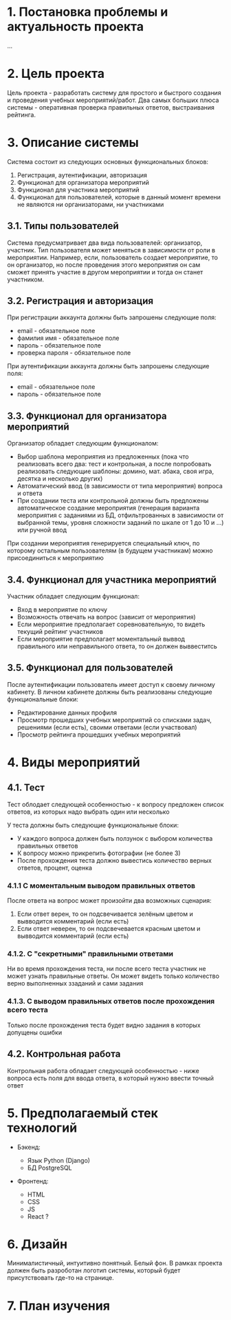 # 1. Постановка проблемы и актуальность проекта

...

# 2. Цель проекта

Цель проекта - разработать систему для простого и быстрого создания и проведения учебных мероприятий/работ. Два самых больших плюса системы - оперативная проверка правильных ответов, выстраивания рейтинга.


# 3. Описание системы

Система состоит из следующих основных функциональных блоков:

1. Регистрация, аутентификации, авторизация
2. Функционал для организатора мероприятий
3. Функционал для участника мероприятий
4. Функционал для пользователей, которые в данный момент времени не являются ни организаторами, ни участниками

## 3.1. Типы пользователей

Система предусматривает два вида пользователей: организатор, участник. Тип пользователя может меняться в зависимости от роли в мероприятии. Например, если, пользователь создает мероприятие, то он организатор, но после проведения этого мероприятия он сам сможет принять участие в другом мероприятии и тогда он станет участником.


## 3.2. Регистрация и авторизация

При регистрации аккаунта должны быть запрошены следующие поля:
- email - обязательное поле
- фамилия имя - обязательное поле
- пароль - обязательное поле
- проверка пароля - обязательное поле

При аутентификации аккаунта должны быть запрошены следующие поля:
- email - обязательное поле
- пароль - обязательное поле

## 3.3. Функционал для организатора мероприятий

Организатор обладает следующим функционалом:
- Выбор шаблона мероприятия из предложенных (пока что реализовать всего два: тест и контрольная, а после попробовать реализовать следующие шаблоны: домино, мат. абака, своя игра, десятка и несколько других)
- Автоматический ввод (в зависимости от типа мероприятия) вопроса и ответа
- При создании теста или контрольной должны быть предложены автоматическое создание мероприятия (генерация варианта мероприятия с заданиями из БД, отфильтрованных в зависимости от выбранной темы, уровня сложности заданий по шкале от 1 до 10 и ...) или ручной ввод

При создании мероприятия генерируется специальный ключ, по которому остальным пользователям (в будущем участникам) можно присоединиться к мероприятию

## 3.4. Функционал для участника мероприятий

Участник обладает следующим функционал:
- Вход в мероприятие по ключу
- Возможность отвечать на вопрос (зависит от мероприятия)
- Если мероприятие предполагает соревновательную, то видеть текущий рейтинг участников
- Если мероприятие предполагает моментальный выввод правильного или неправильного ответа, то он должен выввеститсь
 

## 3.5. Функционал для пользователей

После аутентификации пользователь имеет доступ к своему личному кабинету. В личном кабинете должны быть реализованы следующие функциональные блоки:
- Редактирование данных профиля
- Просмотр прошедших учебных мероприятий со списками задач, решениями (если есть), своими ответами (если участвовал)
- Просмотр рейтинга прошедших учебных мероприятий


# 4. Виды мероприятий

## 4.1. Тест

Тест облодает следующей особенностью - к вопросу предложен список ответов, из которых надо выбрать один или несколько

У теста должны быть следующие функциональные блоки:
- У каждого вопроса должен быть ползунок с выбором количества правильных ответов
- К вопросу можно прикрепить фотографии (не более 3)
- После прохождения теста должно вывестись количество верных ответов, процент, оценка

### 4.1.1 С моментальным выводом правильных ответов

После ответа на вопрос может произойти два возможных сценария:
1. Если ответ верен, то он подсвечивается зелёным цветом и вывводится комментарий (если есть)
2. Если ответ неверен, то он подсвечевается красным цветом и вывводится комментарий (если есть)

### 4.1.2. С "секретными" правильными ответами

Ни во время прохождения теста, ни после всего теста участник не может узнать правильные ответы. Он может видеть только количество верно выполненных ззаданий и сами задания

### 4.1.3. С выводом правильных ответов после прохождения всего теста

Только после прохождения теста будет видно задания в которых допущены ошибки

## 4.2. Контрольная работа

Контрольная работа обладает следующей особенностью - ниже вопроса есть поля для ввода ответа, в который нужно ввести точный ответ

# 5. Предполагаемый стек технологий

- Бэкенд:
  - Язык Python (Django)
  - БД PostgreSQL

- Фронтенд:
  - HTML
  - CSS
  - JS
  - React ?


# 6. Дизайн

Минималистичный, интуитивно понятный. Белый фон. В рамках проекта должен быть разроботан логотип системы, который будет присутствовать где-то на странице.


# 7. План изучения

